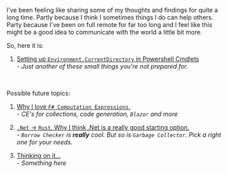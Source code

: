 I've been feeling like sharing some of my thoughts and findings for quite a long time. Partly because I think I sometimes things I do can help others. Party because I've been on full remote for far too long and I feel like this might be a good idea to communicate with the world a little bit more.<br>

So, here it is:<br>

1. [Setting up `Environment.CurrentDirectory` in Powershell Cmdlets](https://github.com/En3Tho/MicroBlog/blob/main/1.%20PowerShell_Environment_CurrentDirectory.md)<br>
*- Just another of these small things you're not prepared for.*

<br>

Possible future topics:
1. [Why I love `F# Computation Expressions`.]()<br>
*- CE's for collections, code generation, `Blazor` and more*

2. [`.Net` -> `Rust`. Why I think .Net is a really good starting option.]()<br>
*- `Borrow Checker` is **really** cool. But so is `Garbage Collector`. Pick a right one for your needs.*

3. [Thinking on it...]()<br>
*- Something here*
